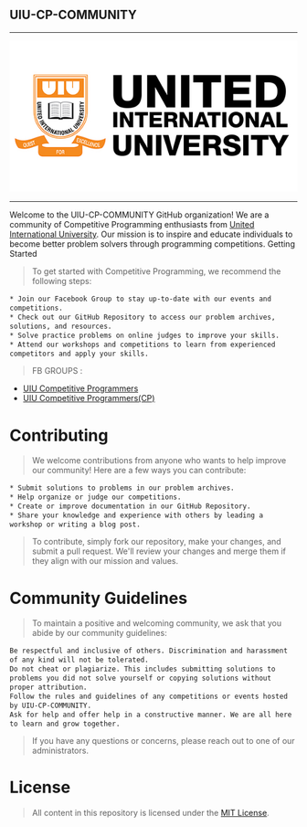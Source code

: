 ## UIU-CP-COMMUNITY
---
 ![UIU LOGO](https://github.com/UIU-CP-COMMUNITY/.github/blob/main/images/logo.jpg?raw=true)

---
Welcome to the UIU-CP-COMMUNITY GitHub organization! We are a community of Competitive Programming enthusiasts from [United International University](https://cse.uiu.ac.bd/). Our mission is to inspire and educate individuals to become better problem solvers through programming competitions.
Getting Started

> To get started with Competitive Programming, we recommend the following steps:

    * Join our Facebook Group to stay up-to-date with our events and competitions.
    * Check out our GitHub Repository to access our problem archives, solutions, and resources.
    * Solve practice problems on online judges to improve your skills.
    * Attend our workshops and competitions to learn from experienced competitors and apply your skills.
> FB GROUPS :
* [UIU Competitive Programmers](https://www.facebook.com/people/UIU-Competitive-Programmers/100090172629501/)
* [UIU Competitive Programmers(CP)](https://www.facebook.com/groups/612878684175841)

# Contributing

> We welcome contributions from anyone who wants to help improve our community! Here are a few ways you can contribute:

    * Submit solutions to problems in our problem archives.
    * Help organize or judge our competitions.
    * Create or improve documentation in our GitHub Repository.
    * Share your knowledge and experience with others by leading a workshop or writing a blog post.

> To contribute, simply fork our repository, make your changes, and submit a pull request. We'll review your changes and merge them if they align with our mission and values.

# Community Guidelines
> To maintain a positive and welcoming community, we ask that you abide by our community guidelines:

    Be respectful and inclusive of others. Discrimination and harassment of any kind will not be tolerated.
    Do not cheat or plagiarize. This includes submitting solutions to problems you did not solve yourself or copying solutions without proper attribution.
    Follow the rules and guidelines of any competitions or events hosted by UIU-CP-COMMUNITY.
    Ask for help and offer help in a constructive manner. We are all here to learn and grow together.

> If you have any questions or concerns, please reach out to one of our administrators.

# License
> All content in this repository is licensed under the [MIT License](https://github.com/UIU-CP-COMMUNITY/.github/blob/main/LICENSE).
